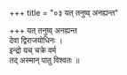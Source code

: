+++
title = "०३ यत् तनुष्व् अनह्यन्त"

+++
यत् तनुष्व् अनह्यन्त  
देवा द्विराजयोधिनः ।  
इन्द्रो यच् चक्रे वर्म  
तद् अस्मान् पातु विश्वतः ॥